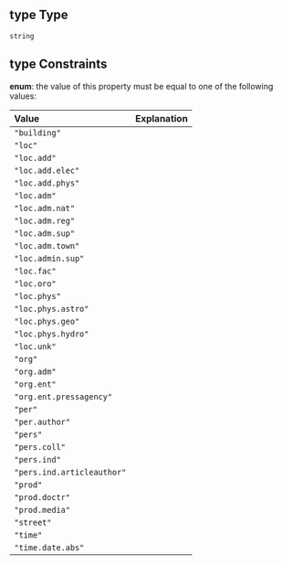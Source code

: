 ## type Type

`string`

## type Constraints

**enum**: the value of this property must be equal to one of the following values:

| Value                      | Explanation |
| :------------------------- | :---------- |
| `"building"`               |             |
| `"loc"`                    |             |
| `"loc.add"`                |             |
| `"loc.add.elec"`           |             |
| `"loc.add.phys"`           |             |
| `"loc.adm"`                |             |
| `"loc.adm.nat"`            |             |
| `"loc.adm.reg"`            |             |
| `"loc.adm.sup"`            |             |
| `"loc.adm.town"`           |             |
| `"loc.admin.sup"`          |             |
| `"loc.fac"`                |             |
| `"loc.oro"`                |             |
| `"loc.phys"`               |             |
| `"loc.phys.astro"`         |             |
| `"loc.phys.geo"`           |             |
| `"loc.phys.hydro"`         |             |
| `"loc.unk"`                |             |
| `"org"`                    |             |
| `"org.adm"`                |             |
| `"org.ent"`                |             |
| `"org.ent.pressagency"`    |             |
| `"per"`                    |             |
| `"per.author"`             |             |
| `"pers"`                   |             |
| `"pers.coll"`              |             |
| `"pers.ind"`               |             |
| `"pers.ind.articleauthor"` |             |
| `"prod"`                   |             |
| `"prod.doctr"`             |             |
| `"prod.media"`             |             |
| `"street"`                 |             |
| `"time"`                   |             |
| `"time.date.abs"`          |             |
